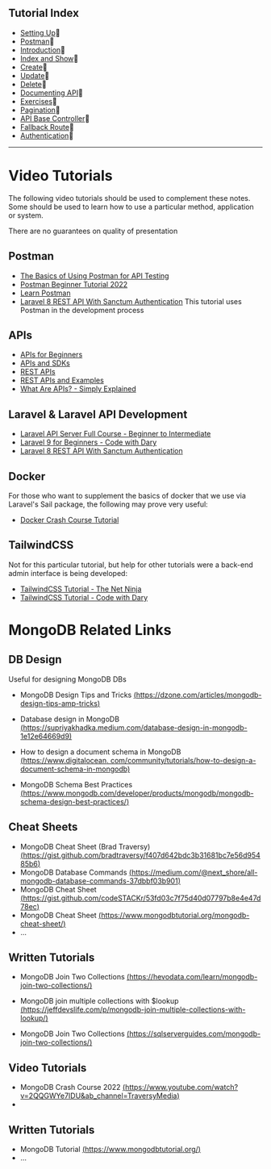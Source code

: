 ## Tutorial Index

- [Setting Up](ReadMe-00-Setting-Up.md)🔗
- [Postman](ReadMe-02-Postman.md)🔗
- [Introduction](ReadMe-10-API-introduction.md)🔗
- [Index and Show](ReadMe-11-API-Index-and-Show.md)🔗
- [Create](ReadMe-14-API-Create.md)🔗
- [Update](ReadMe-15-API-Update.md)🔗
- [Delete](ReadMe-16-API-Delete.md)🔗
- [Documenting API](ReadMe-17-API-Documenting.md)🔗
- [Exercises](ReadMe-90-API-Exercises.md)🔗
- [Pagination](ReadMe-18-API-Pagination.md)🔗
- [API Base Controller](ReadMe-19-API-Base-controller-II.md)🔗
- [Fallback Route](ReadMe-20-API-fallback-route.md)🔗
- [Authentication](ReadMe-21-API-authentication.md)🔗
---


# Video Tutorials

The following video tutorials should be used to complement these notes.
Some should be used to learn how to use a particular method, application
or system.

There are no guarantees on quality of presentation

## Postman

- [The Basics of Using Postman for API Testing](https://www.youtube.com/watch?v=t5n07Ybz7yI&t=403s)
- [Postman Beginner Tutorial 2022](https://www.youtube.com/playlist?list=PLhW3qG5bs-L9P22XSnRe4suiWL4acXG-g)
- [Learn Postman](https://www.youtube.com/playlist?list=PL6iUkDSEH9SvsgM4zyFrTnaewN65NZHAG)
- [Laravel 8 REST API With Sanctum Authentication](https://www.youtube.com/watch?v=MT-GJQIY3EU)
  This tutorial uses Postman in the development process

## APIs

- [APIs for Beginners](https://www.youtube.com/watch?v=GZvSYJDk-us)
- [APIs and SDKs](https://www.youtube.com/watch?v=kG-fLp9BTRo)
- [REST APIs](https://www.youtube.com/watch?v=lsMQRaeKNDk)
- [REST APIs and Examples](https://www.youtube.com/watch?v=7YcW25PHnAA)
- [What Are APIs? - Simply Explained](https://www.youtube.com/watch?v=OVvTv9Hy91Q)

## Laravel & Laravel API Development

- [Laravel API Server Full Course - Beginner to Intermediate](https://www.youtube.com/watch?v=_zNi37BJVBk&t=24271s)
- [Laravel 9 for Beginners - Code with Dary](https://www.youtube.com/playlist?list=PLFHz2csJcgk_mM2jEf7t8P678O_jz83on)
- [Laravel 8 REST API With Sanctum Authentication](https://www.youtube.com/watch?v=MT-GJQIY3EU)

## Docker

For those who want to supplement the basics of docker that we use via Laravel's Sail package,
the following may prove very useful:

- [Docker Crash Course Tutorial](https://www.youtube.com/playlist?list=PL4cUxeGkcC9hxjeEtdHFNYMtCpjNBm3h7)

## TailwindCSS

Not for this particular tutorial, but help for other tutorials were a back-end admin interface
is being developed:

- [TailwindCSS Tutorial - The Net Ninja](https://www.youtube.com/playlist?list=PL4cUxeGkcC9gpXORlEHjc5bgnIi5HEGhw)
- [TailwindCSS Tutorial - Code with Dary](https://www.youtube.com/playlist?list=PLFHz2csJcgk8lgiRDB7FdsXVr4xy6jE8K)

# MongoDB Related Links

## DB Design
Useful for designing MongoDB DBs

- MongoDB Design Tips and Tricks [(https://dzone.com/articles/mongodb-design-tips-amp-tricks)](https://dzone.com/articles/mongodb-design-tips-amp-tricks)

- Database design in MongoDB [(https://supriyakhadka.medium.com/database-design-in-mongodb-1e12e64669d9)](https://supriyakhadka.medium.com/database-design-in-mongodb-1e12e64669d9)

- How to design a document schema in MongoDB
 [(https://www.digitalocean.
  com/community/tutorials/how-to-design-a-document-schema-in-mongodb)](https://www.digitalocean.com/community/tutorials/how-to-design-a-document-schema-in-mongodb)

- MongoDB Schema Best Practices [(https://www.mongodb.com/developer/products/mongodb/mongodb-schema-design-best-practices/)](https://www.mongodb.com/developer/products/mongodb/mongodb-schema-design-best-practices/)



## Cheat Sheets
- MongoDB Cheat Sheet (Brad Traversy) [(https://gist.github.com/bradtraversy/f407d642bdc3b31681bc7e56d95485b6)](https://gist.github.com/bradtraversy/f407d642bdc3b31681bc7e56d95485b6)
- MongoDB Database Commands [(https://medium.com/@next_shore/all-mongodb-database-commands-37dbbf03b901)](https://medium.com/@next_shore/all-mongodb-database-commands-37dbbf03b901)
- MongoDB Cheat Sheet [(https://gist.github.com/codeSTACKr/53fd03c7f75d40d07797b8e4e47d78ec)](https://gist.github.com/codeSTACKr/53fd03c7f75d40d07797b8e4e47d78ec)
- MongoDB Cheat Sheet [(https://www.mongodbtutorial.org/mongodb-cheat-sheet/)](https://www.mongodbtutorial.org/mongodb-cheat-sheet/)
- ...


## Written Tutorials
- MongoDB Join Two Collections [(https://hevodata.com/learn/mongodb-join-two-collections/)](https://hevodata.com/learn/mongodb-join-two-collections/)

- MongoDB join multiple collections with $lookup [(https://jeffdevslife.com/p/mongodb-join-multiple-collections-with-lookup/)](https://jeffdevslife.com/p/mongodb-join-multiple-collections-with-lookup/)

- MongoDB Join Two Collections [(https://sqlserverguides.com/mongodb-join-two-collections/)](https://sqlserverguides.com/mongodb-join-two-collections/)


## Video Tutorials
- MongoDB Crash Course 2022 [(https://www.youtube.com/watch?v=2QQGWYe7IDU&ab_channel=TraversyMedia)](https://www.youtube.com/watch?v=2QQGWYe7IDU&ab_channel=TraversyMedia)
- 


## Written Tutorials
- MongoDB Tutorial [(https://www.mongodbtutorial.org/)](https://www.mongodbtutorial.org/)
- ...
